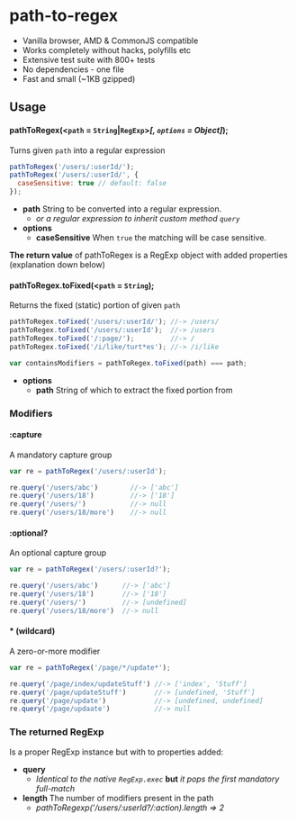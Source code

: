 # path-to-regex

  - Vanilla browser, AMD & CommonJS compatible
  - Works completely without hacks, polyfills etc
  - Extensive test suite with 800+ tests
  - No dependencies - one file
  - Fast and small (~1KB gzipped)

## Usage

#### pathToRegex(<`path` = `String`|`RegExp`>*[, `options` = Object]*);
Turns given `path` into a regular expression
```javascript
pathToRegex('/users/:userId/');
pathToRegex('/users/:userId/', {
  caseSensitive: true // default: false
});
```

- **path** String to be converted into a regular expression.
    - *or a regular expression to inherit  custom method `query`*
- **options**
  - **caseSensitive** When `true` the matching will be case sensitive.

**The return value** of pathToRegex is a RegExp object with added properties (explanation down below) 

#### pathToRegex.toFixed(<`path` = `String`);
Returns the fixed (static) portion of given `path`
```javascript
pathToRegex.toFixed('/users/:userId/'); //-> /users/
pathToRegex.toFixed('/users/:userId');  //-> /users
pathToRegex.toFixed('/:page/');         //-> /
pathToRegex.toFixed('/i/like/turt*es'); //-> /i/like

var containsModifiers = pathToRegex.toFixed(path) === path;
```
- **options**
  - **path** String of which to extract the fixed portion from


### Modifiers
#### :capture
A mandatory capture group
```javascript
var re = pathToRegex('/users/:userId');

re.query('/users/abc')        //-> ['abc']
re.query('/users/18')         //-> ['18']
re.query('/users/')           //-> null
re.query('/users/18/more')    //-> null
```

#### :optional?
An optional capture group
```javascript
var re = pathToRegex('/users/:userId?');

re.query('/users/abc')      //-> ['abc']
re.query('/users/18')       //-> ['18']
re.query('/users/')         //-> [undefined]
re.query('/users/18/more')  //-> null
```

#### * (wildcard)
A zero-or-more modifier
```javascript
var re = pathToRegex('/page/*/update*');

re.query('/page/index/updateStuff') //-> ['index', 'Stuff']
re.query('/page/updateStuff')       //-> [undefined, 'Stuff']
re.query('/page/update')            //-> [undefined, undefined]
re.query('/page/updaate')           //-> null
```

### The returned RegExp
Is a proper RegExp instance but with to properties added:
- **query**
  - *Identical to the native `RegExp.exec`* **but** *it pops the first mandatory full-match*
- **length** The number of modifiers present in the path
  - *pathToRegexp('/users/:userId?/:action).length => 2*
